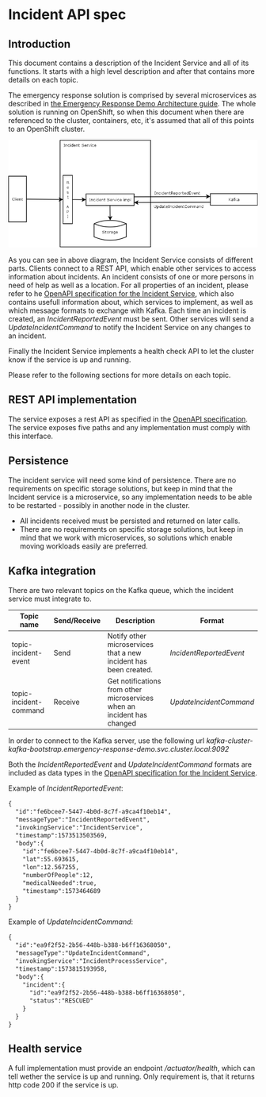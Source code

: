 # Incident API spec
## Introduction
This document contains a description of the Incident Service and all of its functions. It starts with a high level description and after that contains more details on each topic.

The emergency response solution is comprised by several microservices as described in [the Emergency Response Demo Architecture guide](https://www.erdemo.io/architecture/). The whole solution is running on OpenShift, so when this document when there are referenced to the cluster, containers, etc, it's assumed that all of this points to an OpenShift cluster.

![high level description of the incident service](../assets/incident_highlevel.png)

As you can see in above diagram, the Incident Service consists of different parts. Clients connect to a REST API, which enable other services to access information about incidents. An incident consists of one or more persons in need of help as well as a location. For all properties of an incident, please refer to he [OpenAPI specification for the Incident Service](https://raw.githubusercontent.com/Emergency-Response-Demo/incident-service/master/openapi.json), which also contains usefull information about, which services to implement, as well as which message formats to exchange with Kafka. Each time an incident is created, an _IncidentReportedEvent_ must be sent. Other services will send a _UpdateIncidentCommand_ to notify the Incident Service on any changes to an incident.

Finally the Incident Service implements a health check API to let the cluster know if the service is up and running.

Please refer to the following sections for more details on each topic.

## REST API implementation
The service exposes a rest API as specified in the [OpenAPI specification](https://raw.githubusercontent.com/Emergency-Response-Demo/incident-service/master/openapi.json). The service exposes five paths and any implementation must comply with this interface.

## Persistence
The incident service will need some kind of persistence. There are no requirements on specific storage solutions, but keep in mind that the Incident service is a microservice, so any implementation needs to be able to be restarted - possibly in another node in the cluster.
* All incidents received must be persisted and returned on later calls.
* There are no requirements on specific storage solutions, but keep in mind that we work with microservices, so solutions which enable moving workloads easily are preferred.

## Kafka integration
There are two relevant topics on the Kafka queue, which the incident service must integrate to.

Topic name | Send/Receive | Description | Format
--- | --- | --- | ---
topic-incident-event |  Send | Notify other microservices that a new incident has been created. | _IncidentReportedEvent_
topic-incident-command | Receive | Get notifications from other microservices when an incident has changed | _UpdateIncidentCommand_

In order to connect to the Kafka server, use the following url _kafka-cluster-kafka-bootstrap.emergency-response-demo.svc.cluster.local:9092_

Both the _IncidentReportedEvent_ and _UpdateIncidentCommand_ formats are included as data types in the [OpenAPI specification for the Incident Service](https://raw.githubusercontent.com/Emergency-Response-Demo/incident-service/master/openapi.json).

Example of _IncidentReportedEvent_:
```
{
  "id":"fe6bcee7-5447-4b0d-8c7f-a9ca4f10eb14",
  "messageType":"IncidentReportedEvent",
  "invokingService":"IncidentService",
  "timestamp":1573513503569,
  "body":{
    "id":"fe6bcee7-5447-4b0d-8c7f-a9ca4f10eb14",
    "lat":55.693615,
    "lon":12.567255,
    "numberOfPeople":12,
    "medicalNeeded":true,
    "timestamp":1573464689
  }
}
```

Example of _UpdateIncidentCommand_:
```
{
  "id":"ea9f2f52-2b56-448b-b388-b6ff16368050",
  "messageType":"UpdateIncidentCommand",
  "invokingService":"IncidentProcessService",
  "timestamp":1573815193958,
  "body":{
    "incident":{
      "id":"ea9f2f52-2b56-448b-b388-b6ff16368050",
      "status":"RESCUED"
    }
  }
}
```

## Health service
A full implementation must provide an endpoint _/actuator/health_, which can tell wether the service is up and running. Only requirement is, that it returns http code 200 if the service is up.